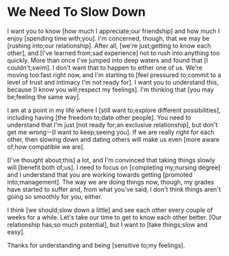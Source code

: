 # We Need To Slow Down

I want you to know [how much I appreciate;our friendship] and how much I enjoy [spending time with;you]. I'm concerned, though, that we may be [rushing into;our relationship]. After all, [we're just;getting to know each other], and [I've learned from;sad experience] not to rush into anything too quickly. More than once I've jumped into deep waters and found that [I couldn't;swim]. I don't want that to happen to either one of us. We're moving too fast right now, and I'm starting to [feel pressured to;commit to a level of trust and intimacy I'm not ready for]. I want you to understand this, because [I know you will;respect my feelings]. I'm thinking that [you may be;feeling the same way].

I am at a point in my life where I [still want to;explore different possibilities], including having [the freedom to;date other people]. You need to understand that I'm just [not ready for;an exclusive relationship], but don't get me wrong--[I want to keep;seeing you]. If we are really right for each other, then slowing down and dating others will make us even [more aware of;how compatible we are].

[I've thought about;this] a lot, and I'm convinced that taking things slowly will [benefit both of;us]. I need to focus on [completing my;nursing degree] and I understand that you are working towards getting [promoted into;management]. The way we are doing things now, though, my grades have started to suffer and, from what you've said, I don't think things aren't going so smoothly for you, either.

I think [we should;slow down a little] and see each other every couple of weeks for a while. Let's take our time to get to know each other better. [Our relationship has;so much potential], but I want to [take things;slow and easy].

Thanks for understanding and being [sensitive to;my feelings].
